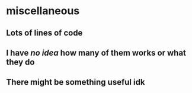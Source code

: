 # miscellaneous
## Lots of lines of code 
## I have *no idea* how many of them works or what they do
## There might be something useful idk



